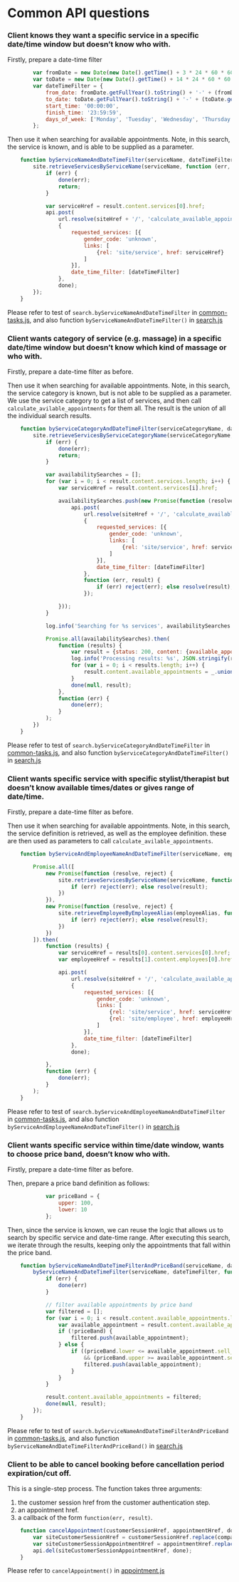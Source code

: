
# Common API questions


### Client knows they want a specific service in a specific date/time window but doesn’t know who with.

Firstly, prepare a date-time filter

```js
        var fromDate = new Date(new Date().getTime() + 3 * 24 * 60 * 60 * 1000);
        var toDate = new Date(new Date().getTime() + 14 * 24 * 60 * 60 * 1000);
        var dateTimeFilter = {
            from_date: fromDate.getFullYear().toString() + '-' + (fromDate.getMonth() + 1) + '-' + fromDate.getDate(),
            to_date: toDate.getFullYear().toString() + '-' + (toDate.getMonth() + 1) + '-' + toDate.getDate(),
            start_time: '00:00:00',
            finish_time: '23:59:59',
            days_of_week: ['Monday', 'Tuesday', 'Wednesday', 'Thursday', 'Friday', 'Saturday', 'Sunday']
        };
```

Then use it when searching for available appointments. Note, in this search, the 
service is known, and is able to be supplied as a parameter.

```js
    function byServiceNameAndDateTimeFilter(serviceName, dateTimeFilter, done) {
        site.retrieveServicesByServiceName(serviceName, function (err, result) {
            if (err) {
                done(err);
                return;
            }

            var serviceHref = result.content.services[0].href;
            api.post(
                url.resolve(siteHref + '/', 'calculate_available_appointments'),
                {
                    requested_services: [{
                        gender_code: 'unknown',
                        links: [
                            {rel: 'site/service', href: serviceHref}
                        ]
                    }],
                    date_time_filter: [dateTimeFilter]
                },
                done);
        });
    }
```

Please refer to test of `search.byServiceNameAndDateTimeFilter` in 
[common-tasks.js](../js/test/common-tasks.js), 
and also function `byServiceNameAndDateTimeFilter()` in 
[search.js](../js/src/search.js)


### Client wants category of service (e.g. massage) in a specific date/time window but doesn’t know which kind of massage or who with.

Firstly, prepare a date-time filter as before.

Then use it when searching for available appointments. Note, in this search, the 
service category is known, but is not able to be supplied as a parameter. We use 
the service category to get a list of services, and then call `calculate_avilable_appointments`
for them all. The result is the union of all the individual search results.

```js
    function byServiceCategoryAndDateTimeFilter(serviceCategoryName, dateTimeFilter, done) {
        site.retrieveServicesByServiceCategoryName(serviceCategoryName, function (err, result) {
            if (err) {
                done(err);
                return;
            }

            var availabilitySearches = [];
            for (var i = 0; i < result.content.services.length; i++) {
                var serviceHref = result.content.services[i].href;

                availabilitySearches.push(new Promise(function (resolve, reject) {
                    api.post(
                        url.resolve(siteHref + '/', 'calculate_available_appointments'),
                        {
                            requested_services: [{
                                gender_code: 'unknown',
                                links: [
                                    {rel: 'site/service', href: serviceHref}
                                ]
                            }],
                            date_time_filter: [dateTimeFilter]
                        },
                        function (err, result) {
                            if (err) reject(err); else resolve(result);
                        });

                }));
            }

            log.info('Searching for %s services', availabilitySearches.length);

            Promise.all(availabilitySearches).then(
                function (results) {
                    var result = {status: 200, content: {available_appointments: []}};
                    log.info('Processing results: %s', JSON.stringify(results));
                    for (var i = 0; i < results.length; i++) {
                        result.content.available_appointments = _.union(result.available_appointments, results[i].content.available_appointments);
                    }
                    done(null, result);
                },
                function (err) {
                    done(err);
                }
            );
        })
    }
```

Please refer to test of `search.byServiceCategoryAndDateTimeFilter` in 
[common-tasks.js](../js/test/common-tasks.js), 
and also function `byServiceCategoryAndDateTimeFilter()` in 
[search.js](../js/src/search.js)

### Client wants specific service with specific stylist/therapist but doesn’t know available times/dates or gives range of date/time.

Firstly, prepare a date-time filter as before.

Then use it when searching for available appointments. Note, in this search, the 
service definition is retrieved, as well as the employee definition. these are 
then used as parameters to call `calculate_avilable_appointments`.

```js
    function byServiceAndEmployeeNameAndDateTimeFilter(serviceName, employeeAlias, dateTimeFilter, done) {

        Promise.all([
            new Promise(function (resolve, reject) {
                site.retrieveServicesByServiceName(serviceName, function (err, result) {
                    if (err) reject(err); else resolve(result);
                })
            }),
            new Promise(function (resolve, reject) {
                site.retrieveEmployeeByEmployeeAlias(employeeAlias, function (err, result) {
                    if (err) reject(err); else resolve(result);
                })
            })
        ]).then(
            function (results) {
                var serviceHref = results[0].content.services[0].href;
                var employeeHref = results[1].content.employees[0].href;

                api.post(
                    url.resolve(siteHref + '/', 'calculate_available_appointments'),
                    {
                        requested_services: [{
                            gender_code: 'unknown',
                            links: [
                                {rel: 'site/service', href: serviceHref},
                                {rel: 'site/employee', href: employeeHref}
                            ]
                        }],
                        date_time_filter: [dateTimeFilter]
                    },
                    done);

            },
            function (err) {
                done(err);
            }
        );
    }

```

Please refer to test of `search.byServiceAndEmployeeNameAndDateTimeFilter` in 
[common-tasks.js](../js/test/common-tasks.js), 
and also function `byServiceAndEmployeeNameAndDateTimeFilter()` in 
[search.js](../js/src/search.js)


### Client wants specific service within time/date window, wants to choose price band, doesn’t know who with.

Firstly, prepare a date-time filter as before.

Then, prepare a price band definition as follows:

```js
            var priceBand = {
                upper: 100,
                lower: 10
            };
```

Then, since the service is known, we can reuse the logic that allows us to search 
by specific service and date-time range. After executing this search, we iterate 
through the results, keeping only the appointments that fall within the price band.

```js
    function byServiceNameAndDateTimeFilterAndPriceBand(serviceName, dateTimeFilter, priceBand, done) {
        byServiceNameAndDateTimeFilter(serviceName, dateTimeFilter, function (err, result) {
            if (err) {
                done(err)
            }

            // filter available appointments by price band
            var filtered = [];
            for (var i = 0; i < result.content.available_appointments.length; i++) {
                var available_appointment = result.content.available_appointments[i];
                if (!priceBand) {
                    filtered.push(available_appointment);
                } else {
                    if ((priceBand.lower <= available_appointment.sell_price)
                        && (priceBand.upper >= available_appointment.sell_price)) {
                        filtered.push(available_appointment);
                    }
                }
            }

            result.content.available_appointments = filtered;
            done(null, result);
        });
    }
```

Please refer to test of `search.byServiceNameAndDateTimeFilterAndPriceBand` in 
[common-tasks.js](../js/test/common-tasks.js), 
and also function `byServiceNameAndDateTimeFilterAndPriceBand()` in 
[search.js](../js/src/search.js)


### Client to be able to cancel booking before cancellation period expiration/cut off.

This is a single-step process. The function takes three arguments: 

1. the customer session href from the customer authentication step.
1. an appointment href.
1. a callback of the form `function(err, result)`.

```js
    function cancelAppointment(customerSessionHref, appointmentHref, done) {
        var siteCustomerSessionHref = customerSessionHref.replace(companyHref, siteHref);
        var siteCustomerSessionAppointmentHref = appointmentHref.replace(siteHref, siteCustomerSessionHref + '/customer');
        api.del(siteCustomerSessionAppointmentHref, done);
    }
```

Please refer to `cancelAppointment()` in [appointment.js](../js/src/appointment.js)
